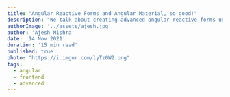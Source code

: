 ```yaml
---
title: "Angular Reactive Forms and Angular Material, so good!"
description: "We talk about creating advanced angular reactive forms using features like FormBuilder, FormArray, Dynamic Validations using Angular Material Components"
authorImage: '../assets/ajesh.jpg'
author: 'Ajesh Mishra'
date: '14 Nov 2021'
duration: '15 min read'
published: true
photo: "https://i.imgur.com/lyTz0W2.png"
tags:
  - angular
  - frontend
  - advanced
---
```


<div id="article-header"></div>

<div id="article-footer"></div>
